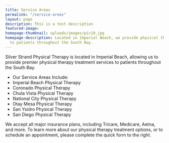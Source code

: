 ```yaml
---
title: Service Areas
permalink: "/service-areas"
layout: page
description: This is a test description
featured-image: 
homepage-thumbnail: uploads/images/pic19.jpg
homepage-description: Located in Imperial Beach, we provide physical therapy through
  to patients throughout the South Bay.
---
```


Silver Strand Physical Therapy is located in Imperial Beach, allowing us to provide premier physical therapy treatment services to patients throughout the South Bay.

- Our Service Areas Include:
- Imperial Beach Physical Therapy
- Coronado Physical Therapy
- Chula Vista Physical Therapy
- National City Physical Therapy
- Otay Mesa Physical Therapy
- San Ysidro Physical Therapy
- San Diego Physical Therapy

We accept all major insurance plans, including Tricare, Medicare, Aetna, and more. To learn more about our physical therapy treatment options, or to schedule an appointment, please complete the quick form to the right.
